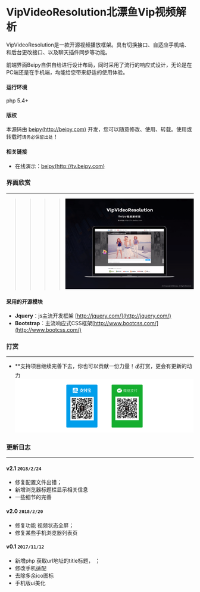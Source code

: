 VipVideoResolution北漂鱼Vip视频解析
========
VipVideoResolution是一款开源视频播放框架。具有切换接口、自适应手机端、和后台更改接口、以及聊天插件同步等功能。

前端界面Beipy自供自给进行设计布局，同时采用了流行的响应式设计，无论是在PC端还是在手机端，均能给您带来舒适的使用体验。

#### 运行环境
php 5.4+ 

#### 版权
本源码由 [beipy(http://beipy.com)](http://beipy.com) 开发，您可以随意修改、使用、转载。使用或转载时`请务必保留出处`！

#### 相关链接
- 在线演示：[beipy(http://tv.beipy.com)](http://tv.beipy.com)

### 界面欣赏
-----
>>>>![PNG](img/TestImg/ezgif27.gif)


#### 采用的开源模块
- **Jquery**：js主流开发框架 [http://jquery.com/](http://jquery.com/)
- **Bootstrap**：主流响应式CSS框架[http://www.bootcss.com/](http://www.bootcss.com/)

### 打赏
-----
- **支持项目继续完善下去，你也可以贡献一份力量！💰打赏，更会有更新的动力
![PNG](img/TestImg/dashang.png)

### 更新日志
-----

#### v2.1 `2018/2/24`
- 修复配置文件出错；
- 新增浏览器标题栏显示相关信息
- 一些细节的完善

#### v2.0 `2018/2/20`
- 修复功能 视频状态全屏；
- 修复某些手机浏览器列表页

#### v0.1 `2017/11/12`
- 新增php 获取url地址的title标题， ；
- 修改手机适配
- 去除多余ico图标 
- 手机版ui美化

